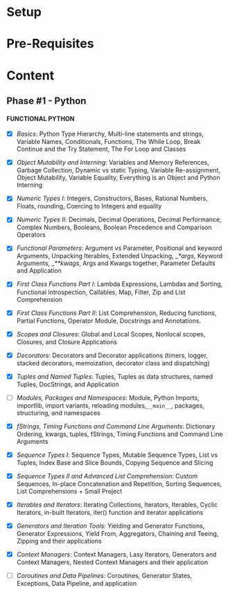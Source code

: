 # Setup

# Pre-Requisites

#  Content 
## Phase #1 - Python
#### FUNCTIONAL PYTHON
- [X] *Basics*: Python Type Hierarchy, Multi-line statements and strings, Variable Names, Conditionals, Functions, The While Loop, Break Continue and the Try Statement, The For Loop and Classes
- [X] *Object Mutability and Interning*: Variables and Memory References, Garbage Collection, Dynamic vs static Typing, Variable Re-assignment, Object Mutability, Variable Equality, Everything is an Object and Python Interning
- [X] *Numeric Types I*: Integers, Constructors, Bases, Rational Numbers, Floats, rounding, Coercing to Integers and equality
- [X] *Numeric Types II*: Decimals, Decimal Operations, Decimal Performance, Complex Numbers, Booleans, Boolean Precedence and Comparison Operators
- [X] *Functional Parameters*: Argument vs Parameter, Positional and keyword Arguments, Unpacking Iterables, Extended Unpacking, __*args_, Keyword Arguments, __**kwags_, Args and Kwargs together, Parameter Defaults and Application
- [X] *First Class Functions Part I*: Lambda Expressions, Lambdas and Sorting, Functional Introspection, Callables, Map, Filter, Zip and List Comprehension
- [X] *First Class Functions Part II*: List Comprehension, Reducing functions, Partial Functions, Operator Module, Docstrings and Annotations.
- [X] *Scopes and Closures*: Global and Local Scopes, Nonlocal scopes, Closures, and Closure Applications
- [X] *Decorators*: Decorators and Decorator applications (timers, logger, stacked decorators, memoization, decorator class and dispatching)
- [X] *Tuples and Named Tuples*: Tuples, Tuples as data structures, named Tuples, DocStrings, and Application
- [ ] *Modules, Packages and Namespaces*: Module, Python Imports, importlib, import variants, reloading modules,`__main__`, packages, structuring, and namespaces
- [X] *fStrings, Timing Functions and Command Line Arguments*: Dictionary Ordering, kwargs, tuples, fStrings, Timing Functions and Command Line Arguments
- [X] *Sequence Types I*: Sequence Types, Mutable Sequence Types, List vs Tuples, Index Base and Slice Bounds, Copying Sequence and Slicing
- [X] *Sequence Types II and Advanced List Comprehension*: Custom Sequences, In-place Concatenation and Repetition, Sorting Sequences, List Comprehensions + Small Project
- [X] *Iterables and Iterators*: Iterating Collections, Iterators, Iterables, Cyclic Iterators, in-built Iterators, iter() function and iterator applications
- [X] *Generators and Iteration Tools*: Yielding and Generator Functions, Generator Expressions, Yield From, Aggregators, Chaining and Teeing, Zipping and their applications
- [X] *Context Managers*: Context Managers, Lasy Iterators, Generators and Context Managers, Nested Context Managers and their application
- [ ] *Coroutines and Data Pipelines*: Coroutines, Generator States, Exceptions, Data Pipeline, and application


